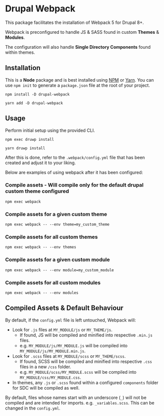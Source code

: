 # Drupal Webpack

This package facilitates the installation of Webpack 5 for Drupal 8+.

Webpack is preconfigured to handle JS & SASS found in custom **Themes** & **Modules**.

The configuration will also handle **Single Directory Components** found within themes.

## Installation

This is a **Node** package and is best installed using [NPM](https://www.npmjs.com/) or 
[Yarn](https://classic.yarnpkg.com/lang/en/docs/install/#mac-stable). You can use `npm init` to generate a 
`package.json` file at the root of your project.

```
npm install -D drupal-webpack
```

```
yarn add -D drupal-webpack
```

## Usage

Perform initial setup using the provided CLI.

```
npm exec druwp install
```

```
yarn druwp install
```

After this is done, refer to the `.webpack/config.yml` file that has been created and adjust it to your liking.

Below are examples of using webpack after it has been configured:

### Compile assets - Will compile only for the default drupal custom theme configured

```
npm exec webpack
```

### Compile assets for a given custom theme

```
npm exec webpack -- --env theme=my_custom_theme
```

### Compile assets for all custom themes

```
npm exec webpack -- --env themes
```

### Compile assets for a given custom module

```
npm exec webpack -- --env module=my_custom_module
```

### Compile assets for all custom modules

```
npm exec webpack -- --env modules
```

## Compiled Assets & Default Behaviour

By default, if the `config.yml` file is left untouched, Webpack will:

* Look for `.js` files at `MY_MODULE/js` or `MY_THEME/js`.
  * If found, JS will be compiled and minified into respective `.min.js` files.
  * e.g. `MY_MODULE/js/MY_MODULE.js` will be compiled into `MY_MODULE/js/MY_MODULE.min.js`.
* Look for `.scss` files at `MY_MODULE/scss` or `MY_THEME/scss`.
  * If found, SCSS will be compiled and minified into respective `.css` files in a new `/css` folder.
  * e.g. `MY_MODULE/scss/MY_MODULE.scss` will be compiled into `MY_MODULE/css/MY_MODULE.css`.
* In themes, any `.js` or `.scss` found within a configured `components` folder for SDC will be compiled as well.

By default, files whose names start with an underscore (`_`) will not be compiled and are intended for imports. 
e.g. `_variables.scss`. This can be changed in the `config.yml`.

